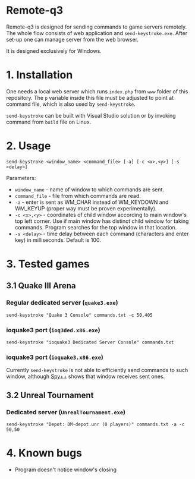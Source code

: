 # Remote-q3

Remote-q3 is designed for sending commands to game servers remotely. The whole flow consists of web application and `send-keystroke.exe`. After set-up one can manage server from the web browser.

It is designed exclusively for Windows.

# 1. Installation

One needs a local web server which runs `index.php` from `www` folder of this repository. The `p` variable inside this file must be adjusted to point at command file, which is also used by `send-keystroke`.

`send-keystroke` can be built with Visual Studio solution or by invoking command from `build` file on Linux.

# 2. Usage

`send-keystroke <window_name> <command_file> [-a] [-c <x>,<y>] [-s <delay>]`

Parameters:

* `window_name` - name of window to which commands are sent.
* `command_file` - file from which commands are read.
* `-a` - enter is sent as WM_CHAR instead of WM_KEYDOWN and WM_KEYUP (proper way must be proven experimentally).
* `-c <x>,<y>` - coordinates of child window according to main window's top left corner. Use if main window has distinct child window for taking commands. Program searches for the top window in that location.
* `-s <delay>` - time delay between each command (characters and enter key) in milliseconds. Default is 100.

# 3. Tested games

## 3.1 Quake III Arena

### Regular dedicated server (`quake3.exe`)

`send-keystroke "Quake 3 Console" commands.txt -c 50,405`

### ioquake3 port (`ioq3ded.x86.exe`)

`send-keystroke "ioquake3 Dedicated Server Console" commands.txt`

### ioquake3 port (`ioquake3.x86.exe`)

Currently `send-keystroke` is not able to efficiently send commands to such window, although [Spy++](https://docs.microsoft.com/en-gb/visualstudio/debugger/introducing-spy-increment?view=vs-2019) shows that window receives sent ones.

## 3.2 Unreal Tournament

### Dedicated server (`UnrealTournament.exe`)

`send-keystroke "Depot: DM-depot.unr (0 players)" commands.txt -a -c 50,50`

# 4. Known bugs

* Program doesn't notice window's closing
